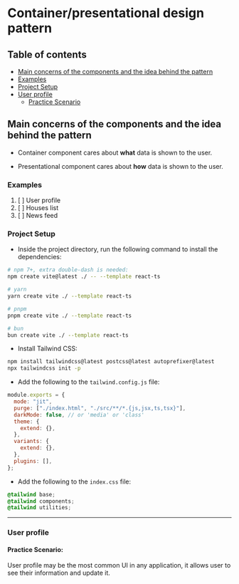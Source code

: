 # Container/presentational design pattern

## Table of contents

- [Main concerns of the components and the idea behind the pattern](#main-concerns-of-the-components-and-the-idea-behind-the-pattern)
- [Examples](#examples)
- [Project Setup](#project-setup)
- [User profile](#user-profile)
  - [Practice Scenario](#practice-scenario)

## Main concerns of the components and the idea behind the pattern

- Container component cares about **what** data is shown to the user.

- Presentational component cares about **how** data is shown to the user.

### Examples

1. [ ] User profile
2. [ ] Houses list
3. [ ] News feed

### Project Setup

- Inside the project directory, run the following command to install the dependencies:

```bash
# npm 7+, extra double-dash is needed:
npm create vite@latest ./ -- --template react-ts

# yarn
yarn create vite ./ --template react-ts

# pnpm
pnpm create vite ./ --template react-ts

# bun
bun create vite ./ --template react-ts
```

- Install Tailwind CSS:

```bash
npm install tailwindcss@latest postcss@latest autoprefixer@latest
npx tailwindcss init -p
```

- Add the following to the `tailwind.config.js` file:

```js
module.exports = {
  mode: "jit",
  purge: ["./index.html", "./src/**/*.{js,jsx,ts,tsx}"],
  darkMode: false, // or 'media' or 'class'
  theme: {
    extend: {},
  },
  variants: {
    extend: {},
  },
  plugins: [],
};
```

- Add the following to the `index.css` file:

```css
@tailwind base;
@tailwind components;
@tailwind utilities;
```

---

### User profile

#### Practice Scenario:

User profile may be the most common UI in any application, it allows user to see their information and update it.
